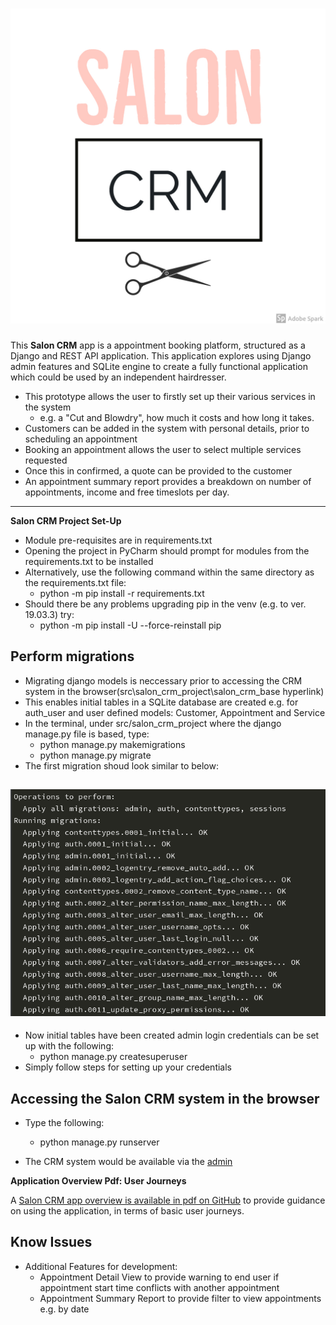 <h1 align="center">
  <img src="https://github.com/Kremzeeq/Salon_CRM_Project/blob/master/static/img/salon_crm_app.jpg" alt="Salon CRM Logo" />
</h1>

This **Salon CRM** app is a appointment booking platform, structured as a Django and REST API application.
This application explores using Django admin features and SQLite engine to create a fully functional application which 
could be used by an independent hairdresser. 

- This prototype allows the user to firstly set up their various services in the system 
	- e.g. a "Cut and Blowdry", how much it costs and how long it takes. 
- Customers can be added in the system with personal details, prior to scheduling an appointment
- Booking an appointment allows the user to select multiple services requested
- Once this in confirmed, a quote can be provided to the customer
- An appointment summary report provides a breakdown on number of appointments, income and free timeslots per day.

 ---------------------------------------------------------------------------------------------------------------------------------------

**Salon CRM Project Set-Up**

- Module pre-requisites are in requirements.txt
- Opening the project in PyCharm should prompt for modules from the requirements.txt to be installed
- Alternatively, use the following command within the same directory as the requirements.txt file:
	- python -m pip install -r requirements.txt
- Should there be any problems upgrading pip in the venv (e.g. to ver. 19.03.3) try:
	- python -m pip install -U --force-reinstall pip

## Perform migrations

- Migrating django models is neccessary prior to accessing the CRM system in the browser(src\salon_crm_project\salon_crm_base hyperlink)
- This enables initial tables in a SQLite database are created e.g. for auth_user and user defined models: Customer, Appointment and Service
- In the terminal, under src/salon_crm_project where the django manage.py file is based, type:
	- python manage.py makemigrations
	- python manage.py migrate
- The first migration shoud look similar to below:

<h2 align="center">
  <img src="https://github.com/Kremzeeq/Salon_CRM_Project/blob/master/static/img/first_migration.png" alt="First migration using django" />
</h2>

- Now initial tables have been created admin login credentials can be set up with the following:
	- python manage.py createsuperuser
- Simply follow steps for setting up your credentials

## Accessing the Salon CRM system in the browser

- Type the following:
	- python manage.py runserver
	
- The CRM system would be available via the <a href="http://127.0.0.1:8000/admin">admin</a>
	

**Application Overview Pdf: User Journeys**

A <a href="https://github.com/Kremzeeq/Salon_CRM_Project/blob/master/Salon_CRM_app_overview.pdf">Salon CRM app overview is available in pdf on GitHub</a> to provide guidance on using the application, in terms of basic user journeys.

## Know Issues

- Additional Features for development:
	- Appointment Detail View to provide warning to end user if appointment start time conflicts with another appointment
	- Appointment Summary Report to provide filter to view appointments e.g. by date


